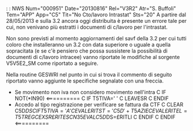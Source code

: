  :  : NWS Num="000951" Date="20130816" Rel="V3R2" Atr="S. Buffoli" Tem="APP" App="C5" Tit="No Cto/lavoro Intrastat" Sts="20"
A partire dal 28/05/2013 e sulla 3.2 ancora oggi distribuita è presente un errore tale per cui, non venivano più estratti i documenti di c/lavoro per l'intrastat.

Non sono previsti al momento aggiornamenti del savf della 3.2 per cui tutti coloro che installeranno un 3.2 con data superiore o uguale a quella sopracitata (e se c'è pensiero che possa
sussistere la possibilità di documenti di c/lavoro intracee) vanno riportate le modifiche al sorgente V5V5E2_SM come riportato a seguire.

Nella routine GESWRI nel punto in cui si trova il commento di seguito riportato vanno aggiunte le specifiche segnalate con una freccia.

-  Se movimento non iva non considero movimento nell'intra
C                   IF        NOT(\*IN90)   <==========
C                   IF        T5TIVA=' '
C                   LEAVESR
C                   ENDIF
-  Accedo al tipo registrazione per verificare se fattura da CTF
C                   CLEAR                   C5D$DS
C                   IF        T5TIVA='A'
C                   EVAL      £RITST='C5D'+T5AZIE
C                   EVAL      £RITEL=T5TREG
C                   EXSR      £RITES
C  N35              EVAL      C5D$DS=£RITLI
C                   ENDIF
C                   ENDIF  <==========

